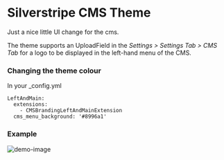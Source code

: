 # Silverstripe CMS Theme

Just a nice little UI change for the cms.

The theme supports an UploadField in the *Settings > Settings Tab > CMS Tab* for a logo to be displayed in the left-hand menu of the CMS.

### Changing the theme colour

In your _config.yml

```
LeftAndMain:
  extensions:
    - CMSBrandingLeftAndMainExtension
  cms_menu_background: '#8996a1'
```

### Example

![demo-image](https://cloud.githubusercontent.com/assets/1136811/7264694/a272d25c-e8e2-11e4-8981-4216ad31f09e.png)
